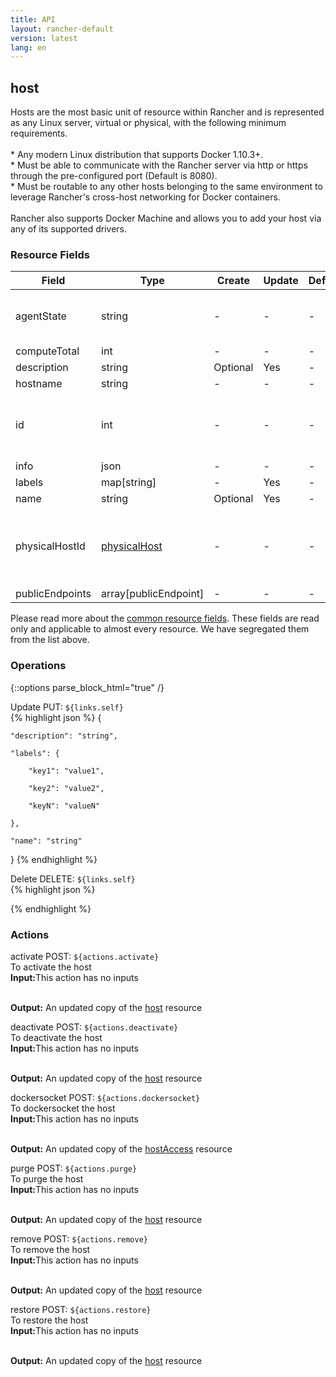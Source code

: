 ```yaml
---
title: API
layout: rancher-default
version: latest
lang: en
---
```


## host

Hosts are the most basic unit of resource within Rancher and is represented as any Linux server, virtual or physical, with the following minimum requirements. <br> <br> * Any modern Linux distribution that supports Docker 1.10.3+. <br> * Must be able to communicate with the Rancher server via http or https through the pre-configured port (Default is 8080). <br> * Must be routable to any other hosts belonging to the same environment to leverage Rancher's cross-host networking for Docker containers.<br> <br> Rancher also supports Docker Machine and allows you to add your host via any of its supported drivers.

### Resource Fields

Field | Type | Create | Update | Default | Notes
---|---|---|---|---|---
agentState | string | - | - | - | The state of the agent
computeTotal | int | - | - | - | 
description | string | Optional | Yes | - | 
hostname | string | - | - | - | 
id | int | - | - | - | The unique identifier for the host
info | json | - | - | - | 
labels | map[string] | - | Yes | - | 
name | string | Optional | Yes | - | 
physicalHostId | [physicalHost]({{site.baseurl}}/rancher/{{page.version}}/{{page.lang}}/api/api-resources/physicalHost/) | - | - | - | The unique identifier of the physical host
publicEndpoints | array[publicEndpoint] | - | - | - | 


Please read more about the [common resource fields]({{site.baseurl}}/rancher/{{page.version}}/{{page.lang}}/api/common/). 
These fields are read only and applicable to almost every resource. We have segregated them from the list above.


### Operations
{::options parse_block_html="true" /}











<div class="action">
<span class="header">
Update
<span class="headerright">PUT:  <code>${links.self}</code></span></span>
<div class="action-contents">
{% highlight json %} 
{

	"description": "string",

	"labels": {

		"key1": "value1",

		"key2": "value2",

		"keyN": "valueN"

	},

	"name": "string"

} 
{% endhighlight %}
</div>
</div>





<div class="action">
<span class="header">
Delete
<span class="headerright">DELETE:  <code>${links.self}</code></span></span>
<div class="action-contents">
{% highlight json %} 
 
{% endhighlight %}
</div>
</div>





### Actions

<div class="action">
<span class="header">
activate
<span class="headerright">POST:  <code>${actions.activate}</code></span></span>
<div class="action-contents">
To activate the host
<br>

<span class="input">
<strong>Input:</strong>This action has no inputs</span>
<br>

<br>


<span class="output"><strong>Output:</strong> An updated copy of the <a href="/rancher/api/api-resources/host/">host</a> resource</span>
</div>
</div>

<div class="action">
<span class="header">
deactivate
<span class="headerright">POST:  <code>${actions.deactivate}</code></span></span>
<div class="action-contents">
To deactivate the host
<br>

<span class="input">
<strong>Input:</strong>This action has no inputs</span>
<br>

<br>


<span class="output"><strong>Output:</strong> An updated copy of the <a href="/rancher/api/api-resources/host/">host</a> resource</span>
</div>
</div>

<div class="action">
<span class="header">
dockersocket
<span class="headerright">POST:  <code>${actions.dockersocket}</code></span></span>
<div class="action-contents">
To dockersocket the host
<br>

<span class="input">
<strong>Input:</strong>This action has no inputs</span>
<br>

<br>


<span class="output"><strong>Output:</strong> An updated copy of the <a href="/rancher/api/api-resources/hostAccess/">hostAccess</a> resource</span>
</div>
</div>

<div class="action">
<span class="header">
purge
<span class="headerright">POST:  <code>${actions.purge}</code></span></span>
<div class="action-contents">
To purge the host
<br>

<span class="input">
<strong>Input:</strong>This action has no inputs</span>
<br>

<br>


<span class="output"><strong>Output:</strong> An updated copy of the <a href="/rancher/api/api-resources/host/">host</a> resource</span>
</div>
</div>

<div class="action">
<span class="header">
remove
<span class="headerright">POST:  <code>${actions.remove}</code></span></span>
<div class="action-contents">
To remove the host
<br>

<span class="input">
<strong>Input:</strong>This action has no inputs</span>
<br>

<br>


<span class="output"><strong>Output:</strong> An updated copy of the <a href="/rancher/api/api-resources/host/">host</a> resource</span>
</div>
</div>

<div class="action">
<span class="header">
restore
<span class="headerright">POST:  <code>${actions.restore}</code></span></span>
<div class="action-contents">
To restore the host
<br>

<span class="input">
<strong>Input:</strong>This action has no inputs</span>
<br>

<br>


<span class="output"><strong>Output:</strong> An updated copy of the <a href="/rancher/api/api-resources/host/">host</a> resource</span>
</div>
</div>

